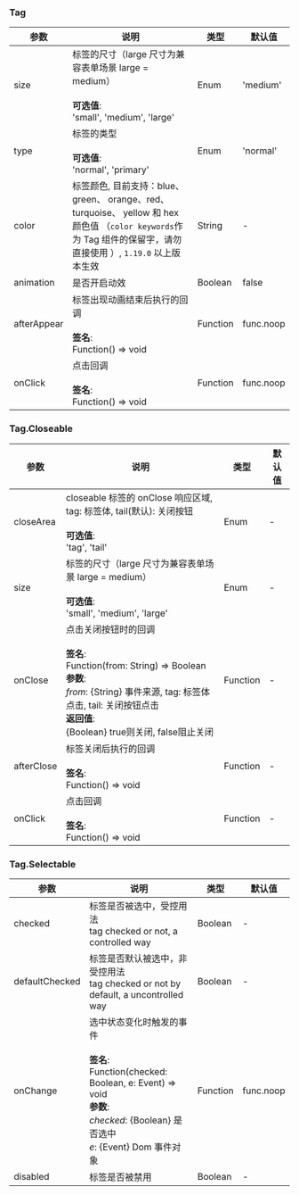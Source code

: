 ### Tag

| 参数          | 说明                                                                                                                       | 类型       | 默认值       |
| ----------- | ------------------------------------------------------------------------------------------------------------------------ | -------- | --------- |
| size        | 标签的尺寸（large 尺寸为兼容表单场景 large = medium）<br/><br/>**可选值**:<br/>'small', 'medium', 'large'                                      | Enum     | 'medium'  |
| type        | 标签的类型<br/><br/>**可选值**:<br/>'normal', 'primary'                                                                             | Enum     | 'normal'  |
| color       | 标签颜色, 目前支持：blue、 green、 orange、red、 turquoise、 yellow 和 hex 颜色值 （`color keywords`作为 Tag 组件的保留字，请勿直接使用 ）, `1.19.0` 以上版本生效 | String   | -         |
| animation   | 是否开启动效                                                                                                                   | Boolean  | false     |
| afterAppear | 标签出现动画结束后执行的回调<br/><br/>**签名**:<br/>Function() => void                                                                      | Function | func.noop |
| onClick     | 点击回调<br/><br/>**签名**:<br/>Function() => void                                                                                | Function | func.noop |

### Tag.Closeable

| 参数         | 说明                                                                                                                                                                           | 类型       | 默认值 |
| ---------- | ---------------------------------------------------------------------------------------------------------------------------------------------------------------------------- | -------- | --- |
| closeArea  | closeable 标签的 onClose 响应区域, tag: 标签体, tail(默认): 关闭按钮<br/><br/>**可选值**:<br/>'tag', 'tail'                                                                                        | Enum     | -   |
| size       | 标签的尺寸（large 尺寸为兼容表单场景 large = medium）<br/><br/>**可选值**:<br/>'small', 'medium', 'large'                                                                                          | Enum     | -   |
| onClose    | 点击关闭按钮时的回调<br/><br/>**签名**:<br/>Function(from: String) => Boolean<br/>**参数**:<br/>*from*: {String} 事件来源, tag: 标签体点击, tail: 关闭按钮点击<br/>**返回值**:<br/>{Boolean} true则关闭, false阻止关闭<br/> | Function | -   |
| afterClose | 标签关闭后执行的回调<br/><br/>**签名**:<br/>Function() => void                                                                                                                              | Function | -   |
| onClick    | 点击回调<br/><br/>**签名**:<br/>Function() => void                                                                                                                                    | Function | -   |

### Tag.Selectable

| 参数             | 说明                                                                                                                                           | 类型       | 默认值       |
| -------------- | -------------------------------------------------------------------------------------------------------------------------------------------- | -------- | --------- |
| checked        | 标签是否被选中，受控用法<br/>tag checked or not, a controlled way                                                                                         | Boolean  | -         |
| defaultChecked | 标签是否默认被选中，非受控用法<br/>tag checked or not by default, a uncontrolled way                                                                         | Boolean  | -         |
| onChange       | 选中状态变化时触发的事件<br/><br/>**签名**:<br/>Function(checked: Boolean, e: Event) => void<br/>**参数**:<br/>*checked*: {Boolean} 是否选中<br/>*e*: {Event} Dom 事件对象 | Function | func.noop |
| disabled       | 标签是否被禁用                                                                                                                                      | Boolean  | -         |
